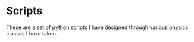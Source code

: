# Scripts
These are a set of python scripts I have designed through various physics classes I have taken.
